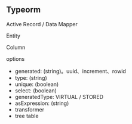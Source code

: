 ## Typeorm

Active Record / Data Mapper

Entity

Column

options
* generated: (string)。uuid、increment、rowid
* type: (string)
* unique: (boolean)
* select: (boolean)
* generatedType: VIRTUAL / STORED
* asExpression: (string)
* transformer
* tree table
  